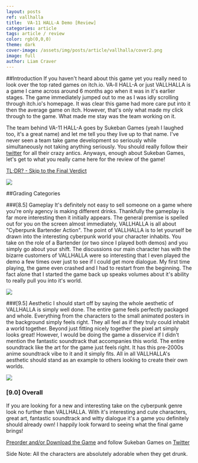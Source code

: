 ```yaml
---
layout: posts
ref: vallhalla
title:  VA-11 HALL-A Demo [Review]
categories: article
tags: article / review
color: rgb(0,0,0)
theme: dark
cover-image: /assets/img/posts/article/vallhalla/cover2.png
image: full
author: Liam Craver
---
```

##Introduction
If you haven't heard about this game yet you really need to look over the top rated games on itch.io. VA-ll HALL-A or just VALLHALLA is a game I came across around 6 months ago when it was in it's earlier stages. The game immediately jumped out to me as I was idly scrolling through itch.io's homepage. It was clear this game had more care put into it then the average game on itch. However, that's only what made my click through to the game. What made me stay was the team working on it.

The team behind VA-11 HALL-A goes by Sukeban Games (yeah I laughed too, it's a great name) and let me tell you they live up to that name. I've never seen a team take game development so seriously while simultaneously not taking anything seriously. You should really follow their <a class="line-s twitter" href="https://twitter.com/sukebangames">twitter</a> for all their crazy antics. Anyways, enough about Sukeban Games, let's get to what you really came here for the review of the game!

<a class="line-s" href="#verdict">TL;DR? - Skip to the Final Verdict</a>

<img class="center full" src="/assets/img/posts/article/{{page.ref}}/screenshot8.png"/>

##Grading Categories

###[8.5] Gameplay
It's definitely not easy to sell someone on a game where you're only agency is making different drinks. Thankfully the gameplay is far more interesting then it initially appears. The general premise is spelled out for you on the screen almost immediately, VALLHALLA is all about "Cyberpunk Bartender Action". The point of VALLHALLA is to let yourself be drawn into the interesting cyberpunk world your character inhabits. You take on the role of a Bartender (or two since I played both demos) and you simply go about your shift. The discussions our main character has with the bizarre customers of VALLHALLA were so interesting that I even played the demo a few times over just to see if I could get more dialogue. My first time playing, the game even crashed and I had to restart from the beginning. The fact alone that I started the game back up speaks volumes about it's ability to really pull you into it's world.

<img class="center full" src="/assets/img/posts/article/{{page.ref}}/screenshot4.png"/>

###[9.5] Aesthetic
I should start off by saying the whole aesthetic of VALLHALLA is simply well done. The entire game feels perfectly packaged and whole. Everything from the characters to the small animated posters in the background simply feels right. They all feel as if they truly could inhabit a world together. Beyond just fitting nicely together the pixel art simply looks great! However, I would be doing the game a disservice if I didn't mention the fantastic soundtrack that accompanies this world. The entire soundtrack like the art for the game just feels right. It has this pre-2000s anime soundtrack vibe to it and it simply fits. All in all VALLHALLA's aesthetic should stand as an example to others looking to create their own worlds.

<img class="center full" src="/assets/img/posts/article/{{page.ref}}/screenshot2.png"/>

<h3 id="verdict">[9.0] Overall</h3>
If you are looking for a new and interesting take on the cyberpunk genre look no further than VALLHALLA. With it's interesting and cute characters, great art, fantastic soundtrack and witty dialogue it's a game you definitely should already own! I happily look forward to seeing what the final game brings!

<a class="line-s" href="http://kiririn51.itch.io/valhalla-bar">Preorder and/or Download the Game</a> and follow Sukeban Games on <a class="line-s twitter" href="https://twitter.com/SukebanGames">Twitter</a>

Side Note: All the characters are absolutely adorable when they get drunk.
